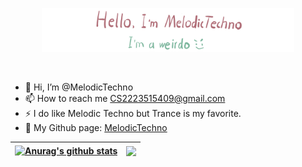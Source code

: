 <p align="center"><a href="https://anuraghazra.github.io"><img width="80%" alt="Hello, I'm Anurag. I do open source!" src="./assets/the-readme-header.png" /></a></p>

<br />

- 👋 Hi, I’m @MelodicTechno
- 📫 How to reach me <CS2223515409@gmail.com>
- ⚡ I do like Melodic Techno but Trance is my favorite.
- 👾 My Github page: [MelodicTechno](https://melodictechno.github.io./)

<!---
MelodicTechno/MelodicTechno is a ✨ special ✨ repository because its `README.md` (this file) appears on your GitHub profile.
You can click the Preview link to take a look at your changes.
--->

| <a href="https://github.com/anuraghazra/github-readme-stats"><img align="center" src="https://github-readme-stats.vercel.app/api?username=MelodicTechno&show_icons=true&include_all_commits=true&theme=buefy&hide_border=true" alt="Anurag's github stats" /></a> | <a href="https://github.com/anuraghazra/github-readme-stats"><img align="center" src="https://github-readme-stats.vercel.app/api/top-langs/?username=MelodicTechno&layout=compact&theme=buefy&hide_border=true" /></a> |
| ------------- | ------------- |
